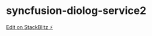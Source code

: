 # syncfusion-diolog-service2

[Edit on StackBlitz ⚡️](https://stackblitz.com/edit/syncfusion-diolog-service2)